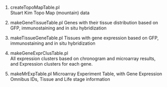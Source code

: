 1. createTopoMapTable.pl     
Stuart Kim Topo Map (mountain) data

2. makeGeneTissueTable.pl
Genes with their tissue distribution based on GFP, immunostaining and in situ hybridization

3. makeTissueGeneTable.pl
Tissues with gene expression based on GFP, immunostaining and in situ hybridization

4. makeGeneExprClusTable.pl  
All expression clusters based on chronogram and microarray results, and Expression clusters for each gene.

5. makeMrExpTable.pl
Microarray Experiment Table, with Gene Expression Omnibus IDs, Tissue and Life stage information

